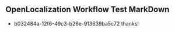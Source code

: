 ## OpenLocalization Workflow Test MarkDown
* b032484a-12f6-49c3-b26e-913639ba5c72 thanks!

<!--HONumber=Jul16_HO3-->


